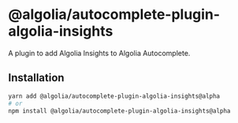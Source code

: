 # @algolia/autocomplete-plugin-algolia-insights

A plugin to add Algolia Insights to Algolia Autocomplete.

## Installation

```sh
yarn add @algolia/autocomplete-plugin-algolia-insights@alpha
# or
npm install @algolia/autocomplete-plugin-algolia-insights@alpha
```
